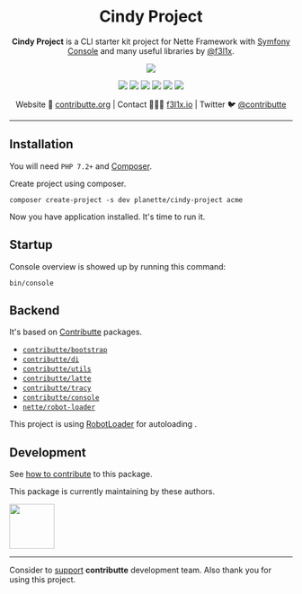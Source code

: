 <h1 align=center>Cindy Project</h1>

<p align=center>
    <strong>Cindy Project</strong> is a CLI starter kit project for Nette Framework with <a href="https://symfony.com/doc/current/components/console.html">Symfony Console</a>
    and many useful libraries by <a href="https://github.com/f3l1x">@f3l1x</a>.
</p>

<p align=center>
    <img src="https://raw.githubusercontent.com/planette/cindy-project/master/.docs/screenshot1.png">
</p>

<p align=center>
  <a href="https://github.com/planette/cindy-project/actions"><img src="https://badgen.net/github/checks/planette/cindy-project/master?cache=300"></a>
  <a href="https://packagist.org/packages/planette/cindy-project"><img src="https://badgen.net/packagist/php/planette/cindy-project"></a>
  <a href="https://github.com/planette/cindy-project"><img src="https://badgen.net/github/license/planette/cindy-project"></a>
  <a href="https://bit.ly/ctteg"><img src="https://badgen.net/badge/support/gitter/cyan"></a>
  <a href="https://bit.ly/cttfo"><img src="https://badgen.net/badge/support/forum/yellow"></a>
  <a href="https://contributte.org/partners.html"><img src="https://badgen.net/badge/sponsor/donations/F96854"></a>
</p>

<p align=center>
Website 🚀 <a href="https://contributte.org">contributte.org</a> | Contact 👨🏻‍💻 <a href="https://f3l1x.io">f3l1x.io</a> | Twitter 🐦 <a href="https://twitter.com/contributte">@contributte</a>
</p>

-----

## Installation

You will need `PHP 7.2+` and [Composer](https://getcomposer.org/).

Create project using composer.

```
composer create-project -s dev planette/cindy-project acme
```

Now you have application installed. It's time to run it.

## Startup

Console overview is showed up by running this command:

```
bin/console
```

## Backend

It's based on [Contributte](https://contributte.org/) packages.

- [`contributte/bootstrap`](https://github.com/contributte/bootstrap)
- [`contributte/di`](https://github.com/contributte/di)
- [`contributte/utils`](https://github.com/contributte/utils)
- [`contributte/latte`](https://github.com/contributte/latte)
- [`contributte/tracy`](https://github.com/contributte/tracy)
- [`contributte/console`](https://github.com/contributte/console)
- [`nette/robot-loader`](https://github.com/nette/robot-loader)

This project is using [RobotLoader](https://doc.nette.org/cs/3.0/robotloader) for autoloading .

## Development

See [how to contribute](https://contributte.org/contributing.html) to this package.

This package is currently maintaining by these authors.

<a href="https://github.com/f3l1x">
    <img width="80" height="80" src="https://avatars2.githubusercontent.com/u/538058?v=3&s=80">
</a>

-----

Consider to [support](https://contributte.org/partners.html) **contributte** development team.
Also thank you for using this project.
